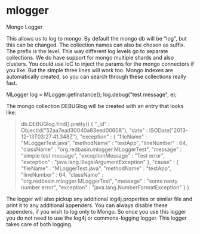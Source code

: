 mlogger
=======

Mongo Logger

This allows us to log to mongo. By default the mongo db will be "log", but this can be changed. The collection names can also be chosen as suffix. The prefix is the level. This way different log levels go to separate collections. We do have support for mongo multiple shards and also clusters. You could use IoC to inject the params for the mongo connectors if you like. But the simple three lines will work too. Mongo indexes are automatically created, so you can search through these collections really fast.

MLogger log = MLogger.getInstance();
log.debug("test message", e);

The mongo collection DEBUGlog will be created with an entry that looks like:

> db.DEBUGlog.find().pretty()
{
	"_id" : ObjectId("52aa7ead30040a83eed00608"),
	"date" : ISODate("2013-12-13T03:27:41.348Z"),
	"exception" : {
		"fileName" : "MLoggerTest.java",
		"methodName" : "testApp",
		"lineNumber" : 64,
		"className" : "org.redbasin.mlogger.MLoggerTest",
		"message" : "simple test message",
		"exceptionMessage" : "Test error",
		"exception" : "java.lang.IllegalArgumentException"
	},
	"cause" : {
		"fileName" : "MLoggerTest.java",
		"methodName" : "testApp",
		"lineNumber" : 64,
		"className" : "org.redbasin.mlogger.MLoggerTest",
		"message" : "some nasty number error",
		"exception" : "java.lang.NumberFormatException"
	}
}


The logger will also pickup any additional log4j.properties or similar file and print it to any additional appenders. You can always disable these appenders, if you wish to log only to Mongo. So once you use this logger you do not need to use the log4j or commons-logging logger. This logger takes care of both logging.

